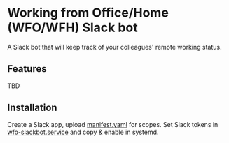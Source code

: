 # Working from Office/Home (WFO/WFH) Slack bot

A Slack bot that will keep track of your colleagues' remote working status.

## Features

TBD

## Installation
Create a Slack app, upload [manifest.yaml](manifest.yaml) for scopes.
Set Slack tokens in [wfo-slackbot.service](wfo-slackbot.service) and copy & enable in systemd.
